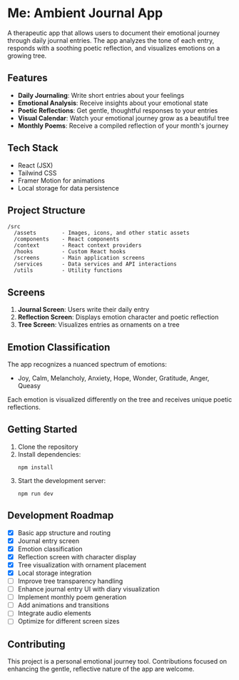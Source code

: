 # Me: Ambient Journal App

A therapeutic app that allows users to document their emotional journey through daily journal entries. The app analyzes the tone of each entry, responds with a soothing poetic reflection, and visualizes emotions on a growing tree.

## Features

- **Daily Journaling**: Write short entries about your feelings
- **Emotional Analysis**: Receive insights about your emotional state
- **Poetic Reflections**: Get gentle, thoughtful responses to your entries
- **Visual Calendar**: Watch your emotional journey grow as a beautiful tree
- **Monthly Poems**: Receive a compiled reflection of your month's journey

## Tech Stack

- React (JSX)
- Tailwind CSS
- Framer Motion for animations
- Local storage for data persistence

## Project Structure

```
/src
  /assets        - Images, icons, and other static assets
  /components    - React components
  /context       - React context providers
  /hooks         - Custom React hooks
  /screens       - Main application screens
  /services      - Data services and API interactions
  /utils         - Utility functions
```

## Screens

1. **Journal Screen**: Users write their daily entry
2. **Reflection Screen**: Displays emotion character and poetic reflection
3. **Tree Screen**: Visualizes entries as ornaments on a tree

## Emotion Classification

The app recognizes a nuanced spectrum of emotions:
- Joy, Calm, Melancholy, Anxiety, Hope, Wonder, Gratitude, Anger, Queasy

Each emotion is visualized differently on the tree and receives unique poetic reflections.

## Getting Started

1. Clone the repository
2. Install dependencies:
   ```
   npm install
   ```
3. Start the development server:
   ```
   npm run dev
   ```

## Development Roadmap

- [x] Basic app structure and routing
- [x] Journal entry screen
- [x] Emotion classification
- [x] Reflection screen with character display
- [x] Tree visualization with ornament placement
- [x] Local storage integration
- [ ] Improve tree transparency handling
- [ ] Enhance journal entry UI with diary visualization
- [ ] Implement monthly poem generation
- [ ] Add animations and transitions
- [ ] Integrate audio elements
- [ ] Optimize for different screen sizes

## Contributing

This project is a personal emotional journey tool. Contributions focused on enhancing the gentle, reflective nature of the app are welcome.